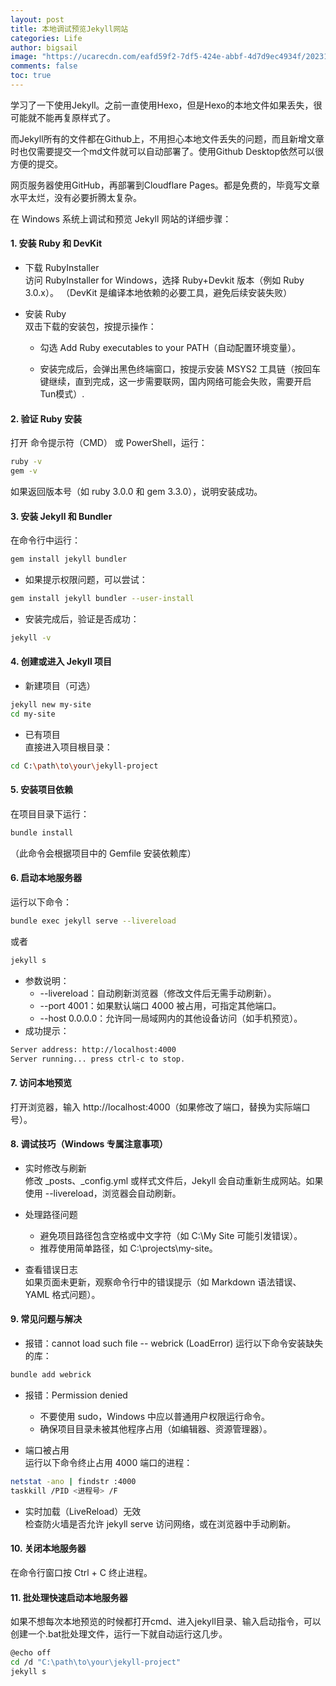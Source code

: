 ```yaml
---
layout: post
title: 本地调试预览Jekyll网站
categories: Life
author: bigsail
image: "https://ucarecdn.com/eafd59f2-7df5-424e-abbf-4d7d9ec4934f/20231229.webp"
comments: false
toc: true
---
```


学习了一下使用Jekyll。之前一直使用Hexo，但是Hexo的本地文件如果丢失，很可能就不能再复原样式了。

而Jekyll所有的文件都在Github上，不用担心本地文件丢失的问题，而且新增文章时也仅需要提交一个md文件就可以自动部署了。使用Github Desktop依然可以很方便的提交。

网页服务器使用GitHub，再部署到Cloudflare Pages。都是免费的，毕竟写文章水平太烂，没有必要折腾太复杂。

在 Windows 系统上调试和预览 Jekyll 网站的详细步骤：

#### 1. 安装 Ruby 和 DevKit  

- 下载 RubyInstaller  
 访问 RubyInstaller for Windows，选择 Ruby+Devkit 版本（例如 Ruby 3.0.x）。
（DevKit 是编译本地依赖的必要工具，避免后续安装失败）

- 安装 Ruby  
双击下载的安装包，按提示操作：

    - 勾选 Add Ruby executables to your PATH（自动配置环境变量）。

    - 安装完成后，会弹出黑色终端窗口，按提示安装 MSYS2 工具链（按回车键继续，直到完成，这一步需要联网，国内网络可能会失败，需要开启Tun模式）.  

#### 2. 验证 Ruby 安装
打开 命令提示符（CMD） 或 PowerShell，运行：
```bash
ruby -v
gem -v
```
如果返回版本号（如 ruby 3.0.0 和 gem 3.3.0），说明安装成功。

#### 3. 安装 Jekyll 和 Bundler
在命令行中运行：
```bash
gem install jekyll bundler
```
- 如果提示权限问题，可以尝试：
```bash
gem install jekyll bundler --user-install
```
- 安装完成后，验证是否成功：
```bash
jekyll -v
```

#### 4. 创建或进入 Jekyll 项目
- 新建项目（可选）
```bash
jekyll new my-site
cd my-site
```
- 已有项目  
直接进入项目根目录：
```bash
cd C:\path\to\your\jekyll-project
```

#### 5. 安装项目依赖  
在项目目录下运行：
```bash
bundle install
```
（此命令会根据项目中的 Gemfile 安装依赖库）

#### 6. 启动本地服务器
运行以下命令：
```bash
bundle exec jekyll serve --livereload
```
或者
```bash
jekyll s
```
- 参数说明：
    - --livereload：自动刷新浏览器（修改文件后无需手动刷新）。
    - --port 4001：如果默认端口 4000 被占用，可指定其他端口。
    - --host 0.0.0.0：允许同一局域网内的其他设备访问（如手机预览）。
- 成功提示：
```bash
Server address: http://localhost:4000
Server running... press ctrl-c to stop.
```

#### 7. 访问本地预览
打开浏览器，输入 http://localhost:4000（如果修改了端口，替换为实际端口号）。

#### 8. 调试技巧（Windows 专属注意事项）

- 实时修改与刷新  
修改 _posts、_config.yml 或样式文件后，Jekyll 会自动重新生成网站。如果使用 --livereload，浏览器会自动刷新。

- 处理路径问题
    - 避免项目路径包含空格或中文字符（如 C:\My Site 可能引发错误）。
    - 推荐使用简单路径，如 C:\projects\my-site。

- 查看错误日志  
如果页面未更新，观察命令行中的错误提示（如 Markdown 语法错误、YAML 格式问题）。


#### 9. 常见问题与解决

- 报错：cannot load such file -- webrick (LoadError)
运行以下命令安装缺失的库：
```bash
bundle add webrick
```

- 报错：Permission denied
    - 不要使用 sudo，Windows 中应以普通用户权限运行命令。
    - 确保项目目录未被其他程序占用（如编辑器、资源管理器）。

- 端口被占用  
运行以下命令终止占用 4000 端口的进程：
```bash
netstat -ano | findstr :4000
taskkill /PID <进程号> /F
```  

- 实时加载（LiveReload）无效  
检查防火墙是否允许 jekyll serve 访问网络，或在浏览器中手动刷新。

#### 10. 关闭本地服务器  
在命令行窗口按 Ctrl + C 终止进程。  

#### 11. 批处理快速启动本地服务器
如果不想每次本地预览的时候都打开cmd、进入jekyll目录、输入启动指令，可以创建一个.bat批处理文件，运行一下就自动运行这几步。
```bash
@echo off
cd /d "C:\path\to\your\jekyll-project"
jekyll s
```  
